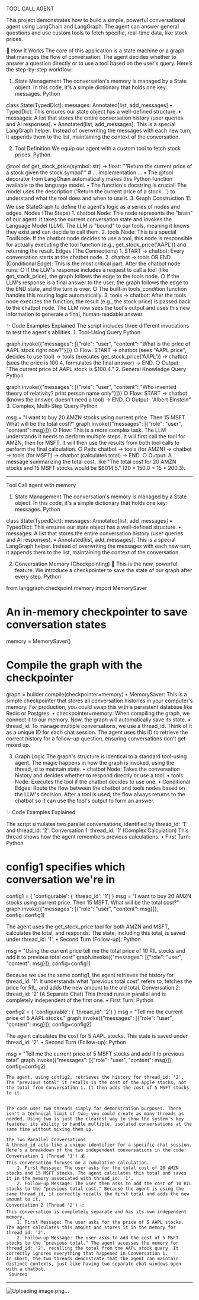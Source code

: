 TOOL CALL AGENT 

This project demonstrates how to build a simple, powerful conversational agent using LangChain and LangGraph. The agent can answer general questions and use custom tools to fetch specific, real-time data, like stock prices.

🚀 How It Works
The core of this application is a state machine or a graph that manages the flow of conversation. The agent decides whether to answer a question directly or to use a tool based on the user's query.
Here’s the step-by-step workflow:
1. State Management
The conversation's memory is managed by a State object. In this code, it's a simple dictionary that holds one key: messages.
Python

class State(TypedDict):
    messages: Annotated[list, add_messages]
	• TypedDict: This ensures our state object has a well-defined structure.
	• messages: A list that stores the entire conversation history (user queries and AI responses).
	• Annotated[list, add_messages]: This is a special LangGraph helper. Instead of overwriting the messages with each new turn, it appends them to the list, maintaining the context of the conversation.
	
2. Tool Definition
We equip our agent with a custom tool to fetch stock prices.
Python

@tool
def get_stock_price(symbol: str) -> float:
    '''Return the current price of a stock given the stock symbol'''
    # ... implementation ...
	• The @tool decorator from LangChain automatically makes this Python function available to the language model.
	• The function's docstring is crucial! The model uses the description ('Return the current price of a stock...') to understand what the tool does and when to use it.
3. Graph Construction 🏗️
We use StateGraph to define the agent's logic as a series of nodes and edges.
Nodes (The Steps)
	1. chatbot Node: This node represents the "brain" of our agent. It takes the current conversation state and invokes the Language Model (LLM). The LLM is "bound" to our tools, meaning it knows they exist and can decide to call them.
	2. tools Node: This is a special ToolNode. If the chatbot node decides to use a tool, this node is responsible for actually executing the tool function (e.g., get_stock_price('AAPL')) and returning the result.
Edges (The Connections)
	1. START → chatbot: Every conversation starts at the chatbot node.
	2. chatbot → tools OR END (Conditional Edge): This is the most critical part. After the chatbot node runs:
		○ If the LLM's response includes a request to call a tool (like get_stock_price), the graph follows the edge to the tools node.
		○ If the LLM's response is a final answer to the user, the graph follows the edge to the END state, and the turn is over.
		○ The built-in tools_condition function handles this routing logic automatically.
	3. tools → chatbot: After the tools node executes the function, the result (e.g., the stock price) is passed back to the chatbot node. The LLM now sees the tool's output and uses this new information to generate a final, human-readable answer.



✨ Code Examples Explained
The script includes three different invocations to test the agent's abilities.
	1. Tool-Using Query
Python

graph.invoke({"messages": [{"role": "user", "content": "What is the price of AAPL stock right now?"}]})
		○ Flow: START → chatbot (sees "AAPL price", decides to use tool) → tools (executes get_stock_price('AAPL')) → chatbot (sees the price is 100.4, formulates the final answer) → END.
		○ Output: "The current price of AAPL stock is $100.4."
	2. General Knowledge Query
Python

graph.invoke({"messages": [{"role": "user", "content": "Who invented theory of relativity? print person name only"}]})
		○ Flow: START → chatbot (knows the answer, doesn't need a tool) → END.
		○ Output: "Albert Einstein"
	3. Complex, Multi-Step Query
Python

msg = "I want to buy 20 AMZN stocks using current price. Then 15 MSFT. What will be the total cost?"
graph.invoke({"messages": [{"role": "user", "content": msg}]})
		○ Flow: This is a more complex task. The LLM understands it needs to perform multiple steps. It will first call the tool for AMZN, then for MSFT. It will then use the results from both tool calls to perform the final calculation.
		○ Path: chatbot → tools (for AMZN) → chatbot → tools (for MSFT) → chatbot (calculates total) → END.
		○ Output: A message summarizing the total cost, like "The total cost for 20 AMZN stocks and 15 MSFT stocks would be $6014.5." (20 * 150.0 + 15 * 200.3).



---------------------------------------------------------------------------------------------------------------------------------------------------------------------------

Tool Call agent with memory 


1. State Management
The conversation's memory is managed by a State object. In this code, it's a simple dictionary that holds one key: messages.
Python

class State(TypedDict):
    messages: Annotated[list, add_messages]
	• TypedDict: This ensures our state object has a well-defined structure.
	• messages: A list that stores the entire conversation history (user queries and AI responses).
	• Annotated[list, add_messages]: This is a special LangGraph helper. Instead of overwriting the messages with each new turn, it appends them to the list, maintaining the context of the conversation.


2. Conversation Memory (Checkpointing) 🧠
This is the new, powerful feature. We introduce a checkpointer to save the state of our graph after every step.
Python

from langgraph.checkpoint.memory import MemorySaver
# An in-memory checkpointer to save conversation states
memory = MemorySaver()
# Compile the graph with the checkpointer
graph = builder.compile(checkpointer=memory)
	• MemorySaver: This is a simple checkpointer that stores all conversation histories in your computer's memory. For production, you could swap this with a persistent database like Redis or Postgres.
	• checkpointer=memory: When compiling the graph, we connect it to our memory. Now, the graph will automatically save its state.
	• thread_id: To manage multiple conversations, we use a thread_id. Think of it as a unique ID for each chat session. The agent uses this ID to retrieve the correct history for a follow-up question, ensuring conversations don't get mixed up.

3. Graph Logic
The graph's structure is identical to a standard tool-using agent. The magic happens in how the graph is invoked, using the thread_id to maintain state.
	• chatbot Node: Takes the conversation history and decides whether to respond directly or use a tool.
	• tools Node: Executes the tool if the chatbot decides to use one.
	• Conditional Edges: Route the flow between the chatbot and tools nodes based on the LLM's decision. After a tool is used, the flow always returns to the chatbot so it can use the tool's output to form an answer.
	

✨ Code Examples Explained

The script simulates two parallel conversations, identified by thread_id: '1' and thread_id: '2'.
Conversation 1: thread_id: '1' (Complex Calculation)
This thread shows how the agent remembers previous calculations.
	• First Turn:
Python

# config1 specifies which conversation we're in
config1 = { 'configurable': { 'thread_id': '1'} }
msg = "I want to buy 20 AMZN stocks using current price. Then 15 MSFT. What will be the total cost?"
graph.invoke({"messages": [{"role": "user", "content": msg}]}, config=config1)

The agent uses the get_stock_price tool for both AMZN and MSFT, calculates the total, and responds. The state, including this total, is saved under thread_id: '1'.
	• Second Turn (Follow-up):
Python

msg = "Using the current price tell me the total price of 10 RIL stocks and add it to previous total cost"
graph.invoke({"messages": [{"role": "user", "content": msg}]}, config=config1)

Because we use the same config1, the agent retrieves the history for thread_id: '1'. It understands what "previous total cost" refers to, fetches the price for RIL, and adds the new amount to the old total.
Conversation 2: thread_id: '2' (A Separate Chat)
This thread runs in parallel and is completely independent of the first one.
	• First Turn:
Python

config2 = { 'configurable': { 'thread_id': '2'} }
msg = "Tell me the current price of 5 AAPL stocks."
graph.invoke({"messages": [{"role": "user", "content": msg}]}, config=config2)

The agent calculates the cost for 5 AAPL stocks. This state is saved under thread_id: '2'.
	• Second Turn (Follow-up):
Python

msg = "Tell me the current price of 5 MSFT stocks and add it to previous total"
graph.invoke({"messages": [{"role": "user", "content": msg}]}, config=config2)

	The agent, using config2, retrieves the history for thread_id: '2'. The "previous total" it recalls is the cost of the Apple stocks, not the total from Conversation 1. It then adds the cost of 5 MSFT stocks to it.
	
	
	The code uses two threads simply for demonstration purposes. There isn't a technical limit of two; you could create as many threads as needed. Using two is just the clearest way to show the system's key feature: its ability to handle multiple, isolated conversations at the same time without mixing them up.
	
	The Two Parallel Conversations
	A thread_id acts like a unique identifier for a specific chat session. Here’s a breakdown of the two independent conversations in the code:
	Conversation 1 (Thread '1') 💰
	This conversation focuses on a cumulative calculation.
		1. First Message: The user asks for the total cost of 20 AMZN stocks and 15 MSFT stocks. The agent calculates this total and saves it in the memory associated with thread_id: '1'.
		2. Follow-up Message: The user then asks to add the cost of 10 RIL stocks to the "previous total cost." Because the agent is using the same thread_id, it correctly recalls the first total and adds the new amount to it.
	Conversation 2 (Thread '2') 📈
	This conversation is completely separate and has its own independent memory.
		1. First Message: The user asks for the price of 5 AAPL stocks. The agent calculates this amount and stores it in the memory for thread_id: '2'.
		2. Follow-up Message: The user asks to add the cost of 5 MSFT stocks to the "previous total." The agent accesses the memory for thread_id: '2', recalling the total from the AAPL stock query. It correctly ignores everything that happened in Conversation 1.
	In short, the two threads demonstrate that the agent can maintain distinct contexts, just like having two separate chat windows open with a chatbot.
	 Sources
	
-----------------------------------------------------------------------------------------------------------------------------------------------------------
![Uploading image.png…]()
